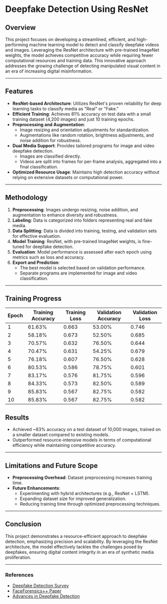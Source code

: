 # Deepfake Detection Using ResNet

## Overview
This project focuses on developing a streamlined, efficient, and high-performing machine learning model to detect and classify deepfake videos and images. Leveraging the ResNet architecture with pre-trained ImageNet weights, the model achieves competitive accuracy while requiring fewer computational resources and training data. This innovative approach addresses the growing challenge of detecting manipulated visual content in an era of increasing digital misinformation.

---

## Features
- **ResNet-based Architecture**: Utilizes ResNet's proven reliability for deep learning tasks to classify media as "Real" or "Fake."
- **Efficient Training**: Achieves 81% accuracy on test data with a small training dataset (4,200 images) and just 10 training epochs.
- **Preprocessing and Augmentation**:
  - Image resizing and orientation adjustments for standardization.
  - Augmentations like random rotation, brightness adjustments, and noise addition for robustness.
- **Dual Media Support**: Provides tailored programs for image and video deepfake detection.
  - Images are classified directly.
  - Videos are split into frames for per-frame analysis, aggregated into a final classification.
- **Optimized Resource Usage**: Maintains high detection accuracy without relying on extensive datasets or computational power.

---

## Methodology
1. **Preprocessing**: Images undergo resizing, noise addition, and augmentation to enhance diversity and robustness.
2. **Labeling**: Data is categorized into folders representing real and fake media.
3. **Data Splitting**: Data is divided into training, testing, and validation sets for effective evaluation.
4. **Model Training**: ResNet, with pre-trained ImageNet weights, is fine-tuned for deepfake detection.
5. **Evaluation**: Model performance is assessed after each epoch using metrics such as loss and accuracy.
6. **Export and Prediction**:
   - The best model is selected based on validation performance.
   - Separate programs are implemented for image and video classification.

---
## Training Progress

| **Epoch** | **Training Accuracy** | **Training Loss** | **Validation Accuracy** | **Validation Loss** |
|-----------|------------------------|--------------------|--------------------------|----------------------|
| 1         | 61.63%                | 0.663              | 53.00%                  | 0.746                |
| 2         | 58.18%                | 0.673              | 52.50%                  | 0.685                |
| 3         | 70.57%                | 0.632              | 76.50%                  | 0.644                |
| 4         | 70.47%                | 0.631              | 54.25%                  | 0.679                |
| 5         | 76.18%                | 0.607              | 76.50%                  | 0.628                |
| 6         | 80.53%                | 0.586              | 78.75%                  | 0.601                |
| 7         | 83.17%                | 0.576              | 81.75%                  | 0.596                |
| 8         | 84.33%                | 0.573              | 82.50%                  | 0.589                |
| 9         | 85.83%                | 0.567              | 82.75%                  | 0.582                |
| 10        | 85.83%                | 0.567              | 82.75%                  | 0.582                |



## Results
- Achieved ~83% accuracy on a test dataset of 10,000 images, trained on a smaller dataset compared to existing models.
- Outperformed resource-intensive models in terms of computational efficiency while maintaining competitive accuracy.

---

## Limitations and Future Scope
- **Preprocessing Overhead**: Dataset preprocessing increases training time.
- **Future Enhancements**:
  - Experimenting with hybrid architectures (e.g., ResNet + LSTM).
  - Expanding dataset size for improved generalization.
  - Reducing training time through optimized preprocessing techniques.

---

## Conclusion
This project demonstrates a resource-efficient approach to deepfake detection, emphasizing precision and scalability. By leveraging the ResNet architecture, the model effectively tackles the challenges posed by deepfakes, ensuring digital content integrity in an era of synthetic media proliferation.

---

### References
- [Deepfake Detection Survey](https://medium.com/@werdeepfakers/faceforensics-survey-of-multi-modal-techniques-7b637fc161d0)
- [FaceForensics++ Paper](https://ceur-ws.org/Vol-3058/Paper-034.pdf)
- [Advances in Deepfake Detection](https://medium.com/@byanalytixlabs/detecting-deepfakes-exploring-advances-in-deep-learning-based-media-authentication-5871b1226cea)
